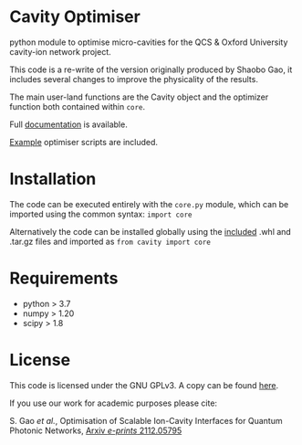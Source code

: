 # Cavity Optimiser
python module to optimise micro-cavities for the QCS & Oxford University cavity-ion network project.

This code is a re-write of the version originally produced by Shaobo Gao, it includes several changes to improve the physicality of the results.

The main user-land functions are the Cavity object and the optimizer function both contained within `core`.

Full [documentation](https://cavity_optimiser.readthedocs.io) is available.

[Example](EXAMPLE) optimiser scripts are included.

# Installation

The code can be executed entirely with the `core.py` module, which can be imported using the common syntax:
`import core`

Alternatively the code can be installed globally using the [included](dist) .whl and .tar.gz files and imported as
`from cavity import core`

# Requirements
- python > 3.7
- numpy > 1.20
- scipy > 1.8

# License

This code is licensed under the GNU GPLv3. A copy can be found [here](LICENSE).

If you use our work for academic purposes please cite:

S. Gao *et al.*, Optimisation of Scalable Ion-Cavity Interfaces for Quantum Photonic Networks, [Arxiv *e-prints* 2112.05795](https://arxiv.org/abs/2112.05795)
